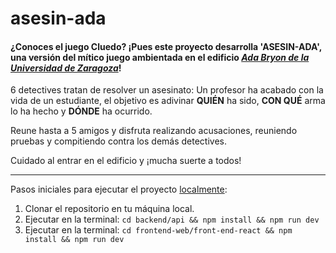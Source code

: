 # asesin-ada

#### ¿Conoces el juego Cluedo? ¡Pues este proyecto desarrolla 'ASESIN-ADA', una versión del mítico juego ambientada en el edificio _[Ada Bryon de la Universidad de Zaragoza](https://maps.app.goo.gl/yzrSL6S3W7m6gqC89)_!

6 detectives tratan de resolver un asesinato: Un profesor ha acabado con la vida de un estudiante, el objetivo es adivinar **QUIÉN** ha sido, **CON QUÉ** arma lo ha hecho y **DÓNDE** ha ocurrido.

Reune hasta a 5 amigos y disfruta realizando acusaciones, reuniendo pruebas y compitiendo contra los demás detectives.

Cuidado al entrar en el edificio y ¡mucha suerte a todos! 

---
Pasos iniciales para ejecutar el proyecto <u>localmente</u>:
1) Clonar el repositorio en tu máquina local.
2) Ejecutar en la terminal: `cd backend/api && npm install && npm run dev`
3) Ejecutar en la terminal: `cd frontend-web/front-end-react && npm install && npm run dev`
